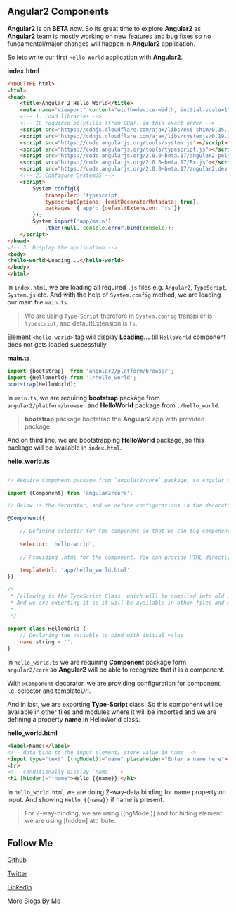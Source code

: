 Angular2 Components
-------------------

**Angular2** is on **BETA** now. So its great time to explore **Angular2** as **Angular2** team is mostly
working on new features and bug fixes so no fundamental/major changes will happen in **Angular2** 
application.

So lets write our first `Hello World` application with **Angular2**.

**index.html**
```HTML
<!DOCTYPE html>
<html>
<head>
    <title>Angular 2 Hello World</title>
    <meta name="viewport" content="width=device-width, initial-scale=1">
    <!-- 1. Load libraries -->
    <!-- IE required polyfills (from CDN), in this exact order -->
    <script src="https://cdnjs.cloudflare.com/ajax/libs/es6-shim/0.35.1/es6-shim.min.js"></script>
    <script src="https://cdnjs.cloudflare.com/ajax/libs/systemjs/0.19.16/system-polyfills.js"></script>
    <script src="https://code.angularjs.org/tools/system.js"></script>
    <script src="https://code.angularjs.org/tools/typescript.js"></script>
    <script src="https://code.angularjs.org/2.0.0-beta.17/angular2-polyfills.js"></script>
    <script src="https://code.angularjs.org/2.0.0-beta.17/Rx.js"></script>
    <script src="https://code.angularjs.org/2.0.0-beta.17/angular2.dev.js"></script>
    <!-- 2. Configure SystemJS -->
    <script>
        System.config({
            transpiler: 'typescript',
            typescriptOptions: {emitDecoratorMetadata: true},
            packages: {'app': {defaultExtension: 'ts'}}
        });
        System.import('app/main')
            .then(null, console.error.bind(console));
    </script>
</head>
<!-- 3. Display the application -->
<body>
<hello-world>Loading...</hello-world>
</body>
</html>
```

In `index.html`, we are loading all required `.js` files e.g. `Angular2`, `TypeScript`, `System.js` etc. And with the
help of `System.config` method, we are loading our main file `main.ts`.

> We are using `Type-Script` therefore in `System.config` transpiler is `typescript`, and defaultExtension is `ts`.

Element `<hello-world>` tag will display **Loading...** till `HelloWorld` component does not gets loaded successfully.

**main.ts**
```JavaScript
import {bootstrap}  from 'angular2/platform/browser';
import {HelloWorld} from './hello_world';
bootstrap(HelloWorld);
```

In `main.ts`, we are requiring **bootstrap** package from `angular2/platform/browser` and **HelloWorld** package from
`./hello_world`.

> **bootstrap** package bootstrap the **Angular2** app with provided package.

And on third line, we are bootstrapping **HelloWorld** package, so this package will be available in `index.html`.

**hello_world.ts**
```JavaScript

// Require Component package from `angular2/core` package, so Angular can recognize that it is a component.

import {Component} from 'angular2/core';

// Below is the decorator, and we define configurations in the decorator for component.

@Component({

    // Defining selector for the component so that we can tag component/directive in .html file to the attached component.
    
    selector: 'hello-world',
    
    // Providing .html for the component. You can provide HTML directly with property template as we do in Angular1.X
    
    templateUrl: 'app/hello_world.html'
})

/*
 * Following is the TypeScript Class, which will be compiled into old JavaScript Class.
 * And we are exporting it so it will be available in other files and modules.
 * 
 */
 
export class HelloWorld {
    // Declaring the variable to bind with initial value
    name:string = '';
}
```

In `hello_world.ts` we are requiring **Component** package form `angular2/core` so **Angular2** will be able to recognize
that it is a component.

With `@Component` decorator, we are providing configuration for component. i.e. selector and templateUrl.

And in last, we are exporting **Type-Script** class. So this component will be available in other files and modules
where it will be imported and we are defining a property **name** in HelloWorld class.

**hello_world.html**
```HTML
<label>Name:</label>
<!-- data-bind to the input element; store value in name -->
<input type="text" [(ngModel)]="name" placeholder="Enter a name here">
<hr>
<!-- conditionally display `name` -->
<h1 [hidden]="!name">Hello {{name}}!</h1>
```

In `hello_world.html` we are doing 2-way-data binding for name property on input. And showing `Hello {{name}}` if 
name is present.

> For 2-way-binding, we are using [(ngModel)] and for hiding element we are using [hidden] attribute.

Follow Me
---
[Github](https://github.com/AmitThakkar)

[Twitter](https://twitter.com/amit_thakkar01)

[LinkedIn](https://in.linkedin.com/in/amitthakkar01)

[More Blogs By Me](http://amitthakkar.github.io/)